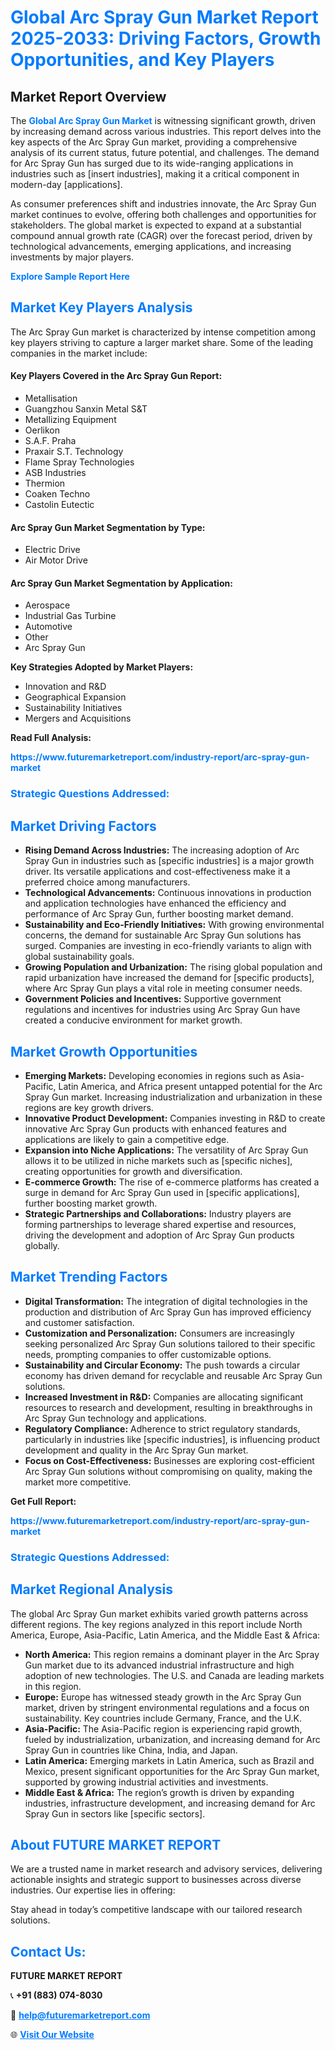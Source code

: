 <h1 style="color: #007BFF;">Global Arc Spray Gun Market Report 2025-2033: Driving Factors, Growth Opportunities, and Key Players</h1>

<section id="overview">
<h2>Market Report Overview</h2>
<p>The <a href="https://www.futuremarketreport.com/industry-report/arc-spray-gun-market" style="color: #007BFF; text-decoration: none;"><strong>Global Arc Spray Gun Market</strong></a> is witnessing significant growth, driven by increasing demand across various industries. This report delves into the key aspects of the Arc Spray Gun market, providing a comprehensive analysis of its current status, future potential, and challenges. The demand for Arc Spray Gun has surged due to its wide-ranging applications in industries such as [insert industries], making it a critical component in modern-day [applications].</p>
<p>As consumer preferences shift and industries innovate, the Arc Spray Gun market continues to evolve, offering both challenges and opportunities for stakeholders. The global market is expected to expand at a substantial compound annual growth rate (CAGR) over the forecast period, driven by technological advancements, emerging applications, and increasing investments by major players.</p>
</section>

<section id="overview">
<p><a href="https://www.futuremarketreport.com/request-sample/reportId=124359" style="color: #007BFF; text-decoration: none;"><strong>Explore Sample Report Here</strong></a></p>
</section>

<section id="key-players">
<h2 style="color: #007BFF;">Market Key Players Analysis</h2>
<p>The Arc Spray Gun market is characterized by intense competition among key players striving to capture a larger market share. Some of the leading companies in the market include:</p>
<h4>Key Players Covered in the Arc Spray Gun Report:</h4>
<ul><li>Metallisation</li><li>Guangzhou Sanxin Metal S&amp;T</li><li>Metallizing Equipment</li><li>Oerlikon</li><li>S.A.F. Praha</li><li>Praxair S.T. Technology</li><li>Flame Spray Technologies</li><li>ASB Industries</li><li>Thermion</li><li>Coaken Techno</li><li>Castolin Eutectic</li></ul>
<h4>Arc Spray Gun Market Segmentation by Type:</h4>
<ul><li>Electric Drive</li><li>Air Motor Drive</li></ul>

<h4>Arc Spray Gun Market Segmentation by Application:</h4>
<ul><li>Aerospace</li><li>Industrial Gas Turbine</li><li>Automotive</li><li>Other</li><li>Arc Spray Gun</li></ul>
<p><strong>Key Strategies Adopted by Market Players:</strong></p>
<ul>
<li>Innovation and R&D</li>
<li>Geographical Expansion</li>
<li>Sustainability Initiatives</li>
<li>Mergers and Acquisitions</li>
</ul>
</section>

<section>
<p><strong>Read Full Analysis: </strong></p><a href="https://www.futuremarketreport.com/industry-report/arc-spray-gun-market" style="color: #007BFF; text-decoration: none;"><strong>https://www.futuremarketreport.com/industry-report/arc-spray-gun-market</strong></a>
<h3 style="color: #007BFF;">Strategic Questions Addressed:</h3>
</section>

<section id="driving-factors">
<h2 style="color: #007BFF;">Market Driving Factors</h2>
<ul>
<li><strong>Rising Demand Across Industries:</strong> The increasing adoption of Arc Spray Gun in industries such as [specific industries] is a major growth driver. Its versatile applications and cost-effectiveness make it a preferred choice among manufacturers.</li>
<li><strong>Technological Advancements:</strong> Continuous innovations in production and application technologies have enhanced the efficiency and performance of Arc Spray Gun, further boosting market demand.</li>
<li><strong>Sustainability and Eco-Friendly Initiatives:</strong> With growing environmental concerns, the demand for sustainable Arc Spray Gun solutions has surged. Companies are investing in eco-friendly variants to align with global sustainability goals.</li>
<li><strong>Growing Population and Urbanization:</strong> The rising global population and rapid urbanization have increased the demand for [specific products], where Arc Spray Gun plays a vital role in meeting consumer needs.</li>
<li><strong>Government Policies and Incentives:</strong> Supportive government regulations and incentives for industries using Arc Spray Gun have created a conducive environment for market growth.</li>
</ul>
</section>

<section id="growth-opportunities">
<h2 style="color: #007BFF;">Market Growth Opportunities</h2>
<ul>
<li><strong>Emerging Markets:</strong> Developing economies in regions such as Asia-Pacific, Latin America, and Africa present untapped potential for the Arc Spray Gun market. Increasing industrialization and urbanization in these regions are key growth drivers.</li>
<li><strong>Innovative Product Development:</strong> Companies investing in R&D to create innovative Arc Spray Gun products with enhanced features and applications are likely to gain a competitive edge.</li>
<li><strong>Expansion into Niche Applications:</strong> The versatility of Arc Spray Gun allows it to be utilized in niche markets such as [specific niches], creating opportunities for growth and diversification.</li>
<li><strong>E-commerce Growth:</strong> The rise of e-commerce platforms has created a surge in demand for Arc Spray Gun used in [specific applications], further boosting market growth.</li>
<li><strong>Strategic Partnerships and Collaborations:</strong> Industry players are forming partnerships to leverage shared expertise and resources, driving the development and adoption of Arc Spray Gun products globally.</li>
</ul>
</section>

<section id="trending-factors">
<h2 style="color: #007BFF;">Market Trending Factors</h2>
<ul>
<li><strong>Digital Transformation:</strong> The integration of digital technologies in the production and distribution of Arc Spray Gun has improved efficiency and customer satisfaction.</li>
<li><strong>Customization and Personalization:</strong> Consumers are increasingly seeking personalized Arc Spray Gun solutions tailored to their specific needs, prompting companies to offer customizable options.</li>
<li><strong>Sustainability and Circular Economy:</strong> The push towards a circular economy has driven demand for recyclable and reusable Arc Spray Gun solutions.</li>
<li><strong>Increased Investment in R&D:</strong> Companies are allocating significant resources to research and development, resulting in breakthroughs in Arc Spray Gun technology and applications.</li>
<li><strong>Regulatory Compliance:</strong> Adherence to strict regulatory standards, particularly in industries like [specific industries], is influencing product development and quality in the Arc Spray Gun market.</li>
<li><strong>Focus on Cost-Effectiveness:</strong> Businesses are exploring cost-efficient Arc Spray Gun solutions without compromising on quality, making the market more competitive.</li>
</ul>
</section>

<section>
<p><strong>Get Full Report: </strong></p><a href="https://www.futuremarketreport.com/industry-report/arc-spray-gun-market" style="color: #007BFF; text-decoration: none;"><strong>https://www.futuremarketreport.com/industry-report/arc-spray-gun-market</strong></a>
<h3 style="color: #007BFF;">Strategic Questions Addressed:</h3>
</section>


<section id="regional-analysis">
<h2 style="color: #007BFF;">Market Regional Analysis</h2>
<p>The global Arc Spray Gun market exhibits varied growth patterns across different regions. The key regions analyzed in this report include North America, Europe, Asia-Pacific, Latin America, and the Middle East & Africa:</p>
<ul>
<li><strong>North America:</strong> This region remains a dominant player in the Arc Spray Gun market due to its advanced industrial infrastructure and high adoption of new technologies. The U.S. and Canada are leading markets in this region.</li>
<li><strong>Europe:</strong> Europe has witnessed steady growth in the Arc Spray Gun market, driven by stringent environmental regulations and a focus on sustainability. Key countries include Germany, France, and the U.K.</li>
<li><strong>Asia-Pacific:</strong> The Asia-Pacific region is experiencing rapid growth, fueled by industrialization, urbanization, and increasing demand for Arc Spray Gun in countries like China, India, and Japan.</li>
<li><strong>Latin America:</strong> Emerging markets in Latin America, such as Brazil and Mexico, present significant opportunities for the Arc Spray Gun market, supported by growing industrial activities and investments.</li>
<li><strong>Middle East & Africa:</strong> The region’s growth is driven by expanding industries, infrastructure development, and increasing demand for Arc Spray Gun in sectors like [specific sectors].</li>
</ul>
</section>

<footer>
<h2 style="color: #007BFF;">About FUTURE MARKET REPORT</h2>
<p>We are a trusted name in market research and advisory services, delivering actionable insights and strategic support to businesses across diverse industries. Our expertise lies in offering:</p>

<p>Stay ahead in today’s competitive landscape with our tailored research solutions.</p>

<h2 style="color: #007BFF;">Contact Us:</h2>
<p><strong>FUTURE MARKET REPORT</strong></p>
<p>📞 <strong>+91 (883) 074-8030</strong></p>
<p>📧 <strong><a href="mailto:help@futuremarketreport.com" style="color: #007BFF;">help@futuremarketreport.com</a></strong></p>
<p>🌐 <strong><a href="https://www.futuremarketreport.com/" style="color: #007BFF;">Visit Our Website</a></strong></p>
</footer>
